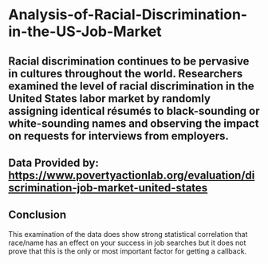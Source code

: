 # Analysis-of-Racial-Discrimination-in-the-US-Job-Market

## Racial discrimination continues to be pervasive in cultures throughout the world. Researchers examined the level of racial discrimination in the United States labor market by randomly assigning identical résumés to black-sounding or white-sounding names and observing the impact on requests for interviews from employers.

## Data Provided by: https://www.povertyactionlab.org/evaluation/discrimination-job-market-united-states

## Conclusion
This examination of the data does show strong statistical correlation that race/name has an effect on your success in job searches but it does not prove that this is the only or most important factor for getting a callback.
